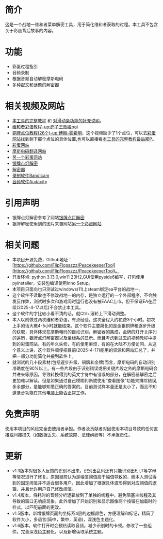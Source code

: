 # 简介
这是一个战地一维和者菜单解密工具，用于简化维和者获取的过程。本工具不包含关于彩蛋背后故事的内容。
# 功能
- 彩蛋过程指引
- 音频录制
- 根据音频自动解密摩斯电码
- 多种密文和谜题的解密器
# 相关视频及网站
- [本工具的完整教程](https://www.bilibili.com/video/BV1MdLRztEEf) 和 [对滑动条功能的补充说明](https://www.bilibili.com/video/BV15HGvzuEG2)。
- [维和者彩蛋教程-up:鸽子王歌姬poi](https://www.bilibili.com/video/BV1FK411M7GN)
- [铜牌点位教程(26个)-up:博丽-雾希明](https://www.bilibili.com/video/BV1fu4y1o7a6)，这个视频缺少了1个点位，可以去[彩蛋网站](https://wiki.gamedetectives.net/index.php?title=Battlefield_1)找到剩下那个点位的具体位置,也可以直接看[本工具的完整教程最后那P](https://www.bilibili.com/video/BV1MdLRztEEf?p=9)。
- [彩蛋网站](https://wiki.gamedetectives.net/index.php?title=Battlefield_1)
- [摩斯电码翻译网站](https://morsecode.world/international/translator.html)
- [另一个彩蛋网站](https://wiki.bfee.co/index.php?title=Battlefield_1/A_Conflict)
- [银牌点灯解密](https://tools.bfee.co/conflict)
- [解密器](https://rumkin.com/tools/cipher)
- [录制软件Bandicam](https://www.bandicam.cn)
- [音频软件Audacity](https://www.audacityteam.org/download/windows)
# 引用声明
- 银牌点灯解密参考了网站[银牌点灯解密](https://tools.bfee.co/conflict)
- 银牌解密使用到的图片来自网站[另一个彩蛋网站](https://wiki.bfee.co/index.php?title=Battlefield_1/A_Conflict)
# 相关问题
- 本项目开源免费，Github地址：[https://github.com/FlipFlopszzz/PeacekeeperTool](https://github.com/FlipFlopszzz/PeacekeeperTool)。
- 开发环境: python 3.13.0,win11 23H2,GUI使用pyside6编写，打包使用pyinstaller，安装包编译使用Inno Setup。
- 本项目只面向也只测试过windows(11)上steam绑定ea平台的战地一。
- 这个软件不读取也不修改战地一的内存，是独立运行的一个外部程序，不会触发反作弊，测试时多次和游戏同时运行也没有被EAAC上市。但不保证EA在后续(2025-4-17以后)不会禁止本工具。
- 这个软件的字比较小看不清的话，就Ctrl+滚轮上下滑动调整。
- 本人以前做过两次维和者彩蛋，有点经验，这次全程大约花费3个小时。初次上手的话大概4-5小时就能结束。这个软件主要简化的是金银铜牌和逐步升级的获取，具体体现在摩斯电码的自动识别，解密器的集成，金牌的灯开关序列的遍历，银牌点灯解密器以及坐标系的显示。而且考虑到过去的视频教程中提到的彩蛋网站，有的年久失修，有的使用麻烦，有的在大陆不方便访问，从这个意义上讲，这个软件顺便把目前(2025-4-17)能用的资源和网站汇总了，并把一部分功能简化并搬到软件上。
- 就测试的几十段素材(包括逐步升级、铜牌和金牌)而言，摩斯电码的自动识别准确度在90%以上。有一些片段由于识别错误或把关键片段之外的摩斯电码合并进来等原因，导致转换得到的英文字符中有错误的部分，在解密器解密之后更加难以解读。但是如果通过自己模糊判断或使用“查看图像”功能来排除错误,多余部分，是能够知悉正确的答案的。目前测试样本量还是太小了，而且不知道录音功能在其他电脑上能否正常工作。
# 免责声明
使用本项目的风险完全由使用者承担。作者及贡献者对因使用本项目导致的任何直接或间接损失（如数据丢失、系统故障、法律纠纷等）不承担责任。
# 更新
- v1.3版本对很多人反馈的识别不出来，识别出乱码还有只能识别出E,I,T等字母等情况进行了修复。原因目前认为是幅值阈值高于幅值导致的，而本人测试得到的固定阈值并不适合很多用户，因此增加了根据具体波形得到对应阈值的逻辑，并且允许用户自己修改阈值。
- v1.4版本，将耗时的音频分析逻辑放到了单独的线程中，避免阻塞主线程及其导致的窗口无响应现象。此外增加了开始识别和显示图像两个按钮在加载时的样式，以匹配前面的更改。
- v1.5版本，新增银牌页面的坐标系4层的边框颜色，方便理解和标记，精简了软件大小，多语言(简中，繁中，英语)，深浅色主题化。
- v1.6版本，软件打开时会预热读取音频，减少识别时的卡顿。修改了一些组件。完善深浅色主题化，以及新增读取系统主题。